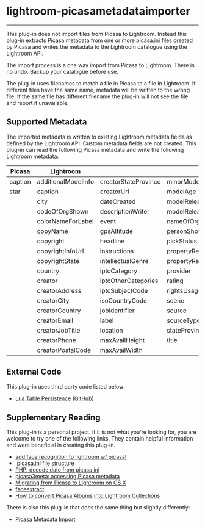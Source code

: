 # lightroom-picasametadataimporter
-----

This plug-in does not import files from Picasa to Lightroom.  Instead this plug-in extracts Picasa metadata from one or more picasa.ini files created by Picasa and writes the metadata to the Lightroom catalogue using the Lightroom API.

The import process is a one way import from Picasa to Lightroom.  There is no undo.  Backup your catalogue before use.

The plug-in uses filenames to match a file in Picasa to a file in Lightroom.  If different files have the same name, metadata will be written to the wrong file.  If the same file has different filename the plug-in will not see the file and report it unavailable.

## Supported Metadata
The imported metadata is written to existing Lightroom metadata fields as defined by the Lightroom API.  Custom metadata fields are not created.  This plug-in can read the following Picasa metadata and write the following Lightroom metadata:

| Picasa  | Lightroom           |                      |                      |
|---------|---------------------|----------------------|----------------------|
| caption | additionalModelInfo | creatorStateProvince | minorModelAge        |
| star    | caption             | creatorUrl           | modelAge             |
|         | city                | dateCreated          | modelReleaseID       |
|         | codeOfOrgShown      | descriptionWriter    | modelReleaseStatus   |
|         | colorNameForLabel   | event                | nameOfOrgShown       |
|         | copyName            | gpsAltitude          | personShown          |
|         | copyright           | headline             | pickStatus           |
|         | copyrightInfoUrl    | instructions         | propertyReleaseID    |
|         | copyrightState      | intellectualGenre    | propertyReleaseStatu |
|         | country             | iptcCategory         | provider             |
|         | creator             | iptcOtherCategories  | rating               |
|         | creatorAddress      | iptcSubjectCode      | rightsUsageTerms     |
|         | creatorCity         | isoCountryCode       | scene                |
|         | creatorCountry      | jobIdentifier        | source               |
|         | creatorEmail        | label                | sourceType           |
|         | creatorJobTitle     | location             | stateProvince        |
|         | creatorPhone        | maxAvailHeight       | title                |
|         | creatorPostalCode   | maxAvailWidth        |                      |

## External Code
This plug-in uses third party code listed below:

* [Lua Table Persistence](http://the-color-black.net/blog/LuaTablePersistence) ([GitHub](https://github.com/hipe/lua-table-persistence))

## Supplementary Reading
This plug-in is a personal project.  If it is not what you're looking for, you are welcome to try one of the following links.  They contain helpful information and were beneficial in creating this plug-in.

* [add face recognition to lightroom w/ picasa!](http://creativetechs.com/tipsblog/add-face-recognition-to-lightroom-with-picasa/)
* [.picasa.ini file structure](https://gist.github.com/1073823/9986cc61ae67afeca2f4a2f984d7b5d4a818d4f0#file-picasa-ini)
* [PHP: decode date from picasa.ini](http://itxv.wordpress.com/2012/12/21/php-decode-date-from-picasa-ini/)
* [picasa3meta: accessing Picasa metadata](http://projects.mindtunnel.com/blog/2012/08/30/picasa3meta/)
* [Migrating from Picasa to Lightroom on OS X](http://atotic.wordpress.com/2011/01/14/importing-picasa-folders-into-lightroom-on-os-x/)
* [faceextract](https://github.com/gregersn/faceextract/blob/master/faceextract.pl)
* [How to convert Picasa Albums into Lightroom Collections](http://www.worldinmyeyes.be/2083/convert-picasa-albums-lightroom-collections/)

There is also this plug-in that does the same thing but slightly differently:

* [Picasa Metadata Import](https://code.google.com/p/lightroom-import-from-picasa-plugin/)
